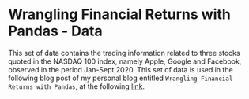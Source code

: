 # Wrangling Financial Returns with Pandas - Data

This set of data contains the trading information related to three stocks quoted in the NASDAQ 100 index,
namely Apple, Google and Facebook, observed in the period Jan-Sept 2020.
This set of data is used in the following blog post of my personal blog entitled `Wrangling Financial Returns with Pandas`,
at the following [link](https://andreagiussani.github.io/the-long-beard-blog/beginner/TSAP/). 
